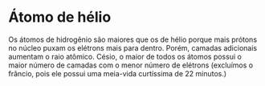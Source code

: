 # Átomo de hélio

Os átomos de hidrogênio são maiores que os de hélio porque mais prótons no
núcleo puxam os elétrons mais para dentro. Porém, camadas adicionais aumentam o
raio atômico. Césio, o maior de todos os átomos possui o maior número de camadas
com o menor número de elétrons (excluímos o frâncio, pois ele possui uma
meia-vida curtíssima de 22 minutos.)
